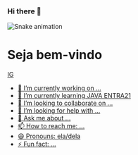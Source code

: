 ### Hi there 👋
![Snake animation](https://github.com/beabarth/beabarth/blob/output/github-contribution-grid-snake.svg)
<h1> Seja bem-vindo </h1>
<a href = 'https://instagram.com/beabarthb?igshid=YmMyMTA2M2Y='> IG

- 🔭 I’m currently working on ...
- 🌱 I’m currently learning JAVA ENTRA21
- 👯 I’m looking to collaborate on ...
- 🤔 I’m looking for help with ...
- 💬 Ask me about ...
- 📫 How to reach me: ...
- 😄 Pronouns: ela/dela
- ⚡ Fun fact: ...
